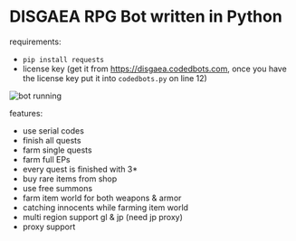 # DISGAEA RPG Bot written in Python

requirements:
- `pip install requests`
- license key (get it from https://disgaea.codedbots.com, once you have the license key put it into `codedbots.py` on line 12)

![bot running](https://raw.github.com/Mila432/DISGAEA-RPG-Python-Bot/master/1.png)

features:
- use serial codes
- finish all quests
- farm single quests
- farm full EPs
- every quest is finished with 3*
- buy rare items from shop
- use free summons
- farm item world for both weapons & armor
- catching innocents while farming item world
- multi region support gl & jp (need jp proxy)
- proxy support

